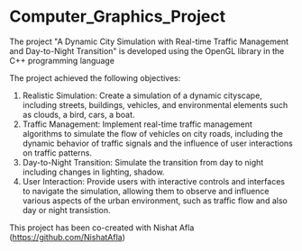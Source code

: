 # Computer_Graphics_Project
The project "A Dynamic City Simulation with Real-time Traffic Management and Day-to-Night  Transition" is developed using the OpenGL library in the C++ programming language

The project achieved the following objectives:
1. Realistic Simulation: Create a simulation of a dynamic cityscape, including streets, 
buildings, vehicles, and environmental elements such as clouds, a bird, cars, a boat.
2. Traffic Management: Implement real-time traffic management algorithms to 
simulate the flow of vehicles on city roads, including the dynamic behavior of traffic 
signals and the influence of user interactions on traffic patterns.
3. Day-to-Night Transition: Simulate the transition from day to night including 
changes in lighting, shadow.
4. User Interaction: Provide users with interactive controls and interfaces to navigate 
the simulation, allowing them to observe and influence various aspects of the urban 
environment, such as traffic flow and also day or night transistion.

This project has been co-created with Nishat Afla (https://github.com/NishatAfla)
